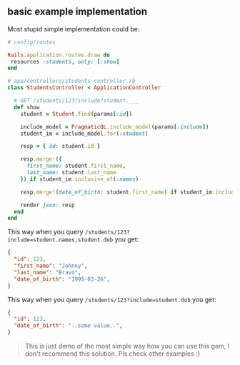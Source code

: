 ## basic example implementation

Most stupid simple implementation could be:


```ruby
# config/routes

Rails.application.routes.draw do
 resources :students, only: [:show]
end
```

```ruby
# app/controllers/students_controller.rb
class StudentsController < ApplicationController

  # GET /students/123?include?student.___
  def show
    student = Student.find(params[:id])

    include_model = PragmaticQL.include_model(params[:include])
    student_im = include_model.for(:student)

    resp = { id: student.id }

    resp.merge!({
      first_name: student.first_name,
      last_name: student.last_name
    }) if student_im.inclusive_of(:names)

    resp.merge!(date_of_birth: student.first_name) if student_im.include(:dob)

    render json: resp
  end
end
```

This way when you query `/students/123?include=student.names,student.dob` you get:


```json
{
  "id": 123,
  "first_name": "Johnny",
  "last_name": "Bravo",
  "date_of_birth": "1995-03-26",
}
```

This way when you query `/students/123?include=student.dob` you get:


```json
{
  "id": 123,
  "date_of_birth": "..some value..",
}
```

> This is just demo of the most simple way how you can use this gem, I
> don't recommend this solution. Pls check other examples :)
